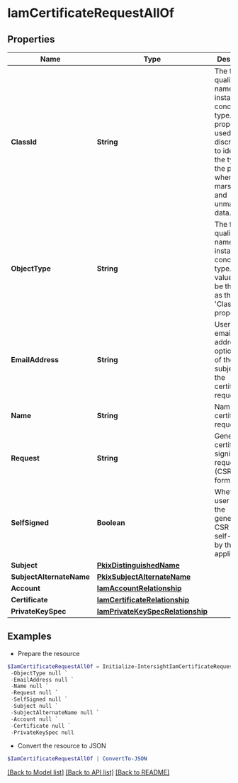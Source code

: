 # IamCertificateRequestAllOf
## Properties

Name | Type | Description | Notes
------------ | ------------- | ------------- | -------------
**ClassId** | **String** | The fully-qualified name of the instantiated, concrete type. This property is used as a discriminator to identify the type of the payload when marshaling and unmarshaling data. | [default to "iam.CertificateRequest"]
**ObjectType** | **String** | The fully-qualified name of the instantiated, concrete type. The value should be the same as the &#39;ClassId&#39; property. | [default to "iam.CertificateRequest"]
**EmailAddress** | **String** | User input email address, an optional part of the subject of the certificate request. | [optional] 
**Name** | **String** | Name of the certificate request. | [optional] 
**Request** | **String** | Generated certificate signing request (CSR) in PEM format. | [optional] [readonly] 
**SelfSigned** | **Boolean** | Whether the user wants the generated CSR to be self-signed by the appliance. | [optional] 
**Subject** | [**PkixDistinguishedName**](PkixDistinguishedName.md) |  | [optional] 
**SubjectAlternateName** | [**PkixSubjectAlternateName**](PkixSubjectAlternateName.md) |  | [optional] 
**Account** | [**IamAccountRelationship**](IamAccountRelationship.md) |  | [optional] 
**Certificate** | [**IamCertificateRelationship**](IamCertificateRelationship.md) |  | [optional] 
**PrivateKeySpec** | [**IamPrivateKeySpecRelationship**](IamPrivateKeySpecRelationship.md) |  | [optional] 

## Examples

- Prepare the resource
```powershell
$IamCertificateRequestAllOf = Initialize-IntersightIamCertificateRequestAllOf  -ClassId null `
 -ObjectType null `
 -EmailAddress null `
 -Name null `
 -Request null `
 -SelfSigned null `
 -Subject null `
 -SubjectAlternateName null `
 -Account null `
 -Certificate null `
 -PrivateKeySpec null
```

- Convert the resource to JSON
```powershell
$IamCertificateRequestAllOf | ConvertTo-JSON
```

[[Back to Model list]](../README.md#documentation-for-models) [[Back to API list]](../README.md#documentation-for-api-endpoints) [[Back to README]](../README.md)

